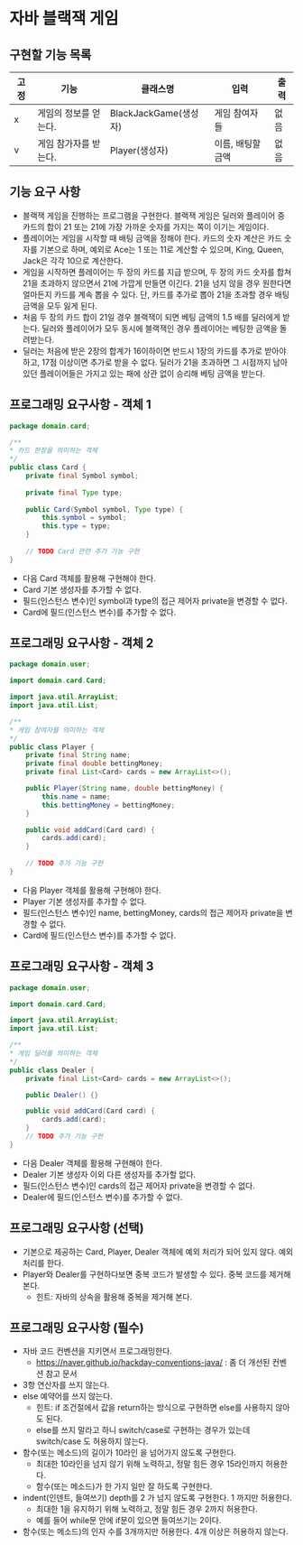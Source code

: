 # 자바 블랙잭 게임

## 구현할 기능 목록

| 고정 | 기능                  | 클래스명              | 입력              | 출력 |
| ---- | --------------------- | --------------------- | ----------------- | ---- |
| x    | 게임의 정보를 얻는다. | BlackJackGame(생성자) | 게임 참여자들     | 없음 |
| v    | 게임 참가자를 받는다. | Player(생성자)        | 이름, 배팅할 금액 | 없음 |





## 기능 요구 사항

* 블랙잭 게임을 진행하는 프로그램을 구현한다. 블랙잭 게임은 딜러와 플레이어 중 카드의 합이 21 또는 21에 가장 가까운 숫자를 가지는 쪽이 이기는 게임이다.
* 플레이어는 게임을 시작할 때 배팅 금액을 정해야 한다. 카드의 숫자 계산은 카드 숫자를 기본으로 하며, 예외로 Ace는 1 또는 11로 계산할 수 있으며, King, Queen, Jack은 각각 10으로 계산한다.
* 게임을 시작하면 플레이어는 두 장의 카드를 지급 받으며, 두 장의 카드 숫자를 합쳐 21을 초과하지 않으면서 21에 가깝게 만들면 이긴다. 21을 넘지 않을 경우 원한다면 얼마든지 카드를 계속 뽑을 수 있다. 단, 카드를 추가로 뽑아 21을 초과할 경우 배팅 금액을 모두 잃게 된다.
* 처음 두 장의 카드 합이 21일 경우 블랙잭이 되면 베팅 금액의 1.5 배를 딜러에게 받는다. 딜러와 플레이어가 모두 동시에 블랙잭인 경우 플레이어는 베팅한 금액을 돌려받는다.
* 딜러는 처음에 받은 2장의 합계가 16이하이면 반드시 1장의 카드를 추가로 받아야 하고, 17점 이상이면 추가로 받을 수 없다. 딜러가 21을 초과하면 그 시점까지 남아 있던 플레이어들은 가지고 있는 패에 상관 없이 승리해 베팅 금액을 받는다.

## 프로그래밍 요구사항 - 객체 1

```java
package domain.card;

/**
* 카드 한장을 의미하는 객체
*/
public class Card {
	private final Symbol symbol;
	
	private final Type type;
	
	public Card(Symbol symbol, Type type) {
		this.symbol = symbol;
		this.type = type;
	}
	
	// TODO Card 관련 추가 기능 구현
}
```

* 다음 Card 객체를 활용해 구현해야 한다.
* Card 기본 생성자를 추가할 수 없다.
* 필드(인스턴스 변수)인 symbol과 type의 접근 제어자 private을 변경할 수 없다.
* Card에 필드(인스턴스 변수)를 추가할 수 없다.

## 프로그래밍 요구사항 - 객체 2

```java
package domain.user;

import domain.card.Card;

import java.util.ArrayList;
import java.util.List;

/**
* 게임 참여자를 의미하는 객체
*/
public class Player {
	private final String name;
	private final double bettingMoney;
	private final List<Card> cards = new ArrayList<>();

	public Player(String name, double bettingMoney) {
		this.name = name;
		this.bettingMoney = bettingMoney;
	}

	public void addCard(Card card) {
		cards.add(card);
	}
	
	// TODO 추가 기능 구현
}
```

* 다음 Player 객체를 활용해 구현해야 한다.
* Player 기본 생성자를 추가할 수 없다.
* 필드(인스턴스 변수)인 name, bettingMoney, cards의 접근 제어자 private을 변경할 수 없다.
* Card에 필드(인스턴스 변수)를 추가할 수 없다.

## 프로그래밍 요구사항 - 객체 3

```java
package domain.user;

import domain.card.Card;

import java.util.ArrayList;
import java.util.List;

/**
* 게임 딜러를 의미하는 객체
*/
public class Dealer {
	private final List<Card> cards = new ArrayList<>();

	public Dealer() {}

	public void addCard(Card card) {
		cards.add(card);
	}
	// TODO 추가 기능 구현
}
```

* 다음 Dealer 객체를 활용해 구현해야 한다.
* Dealer 기본 생성자 이외 다른 생성자를 추가할 없다.
* 필드(인스턴스 변수)인 cards의 접근 제어자 private을 변경할 수 없다.
* Dealer에 필드(인스턴스 변수)를 추가할 수 없다.

## 프로그래밍 요구사항 (선택)

* 기본으로 제공하는 Card, Player, Dealer 객체에 예외 처리가 되어 있지 않다. 예외 처리를 한다.
* Player와 Dealer를 구현하다보면 중복 코드가 발생할 수 있다. 중복 코드를 제거해 본다.
  * 힌트: 자바의 상속을 활용해 중복을 제거해 본다.

## 프로그래밍 요구사항 (필수)

* 자바 코드 컨벤션을 지키면서 프로그래밍한다.
  * https://naver.github.io/hackday-conventions-java/ : 좀 더 개선된 컨벤션 참고 문서
* 3항 연산자를 쓰지 않는다.
* else 예약어를 쓰지 않는다.
  * 힌트: if 조건절에서 값을 return하는 방식으로 구현하면 else를 사용하지 않아도 된다.
  * else를 쓰지 말라고 하니 switch/case로 구현하는 경우가 있는데 switch/case 도 허용하지 않는다.
* 함수(또는 메소드)의 길이가 10라인 을 넘어가지 않도록 구현한다.
  * 최대한 10라인을 넘지 않기 위해 노력하고, 정말 힘든 경우 15라인까지 허용한다.
  * 함수(또는 메소드)가 한 가지 일만 잘 하도록 구현한다.
* indent(인덴트, 들여쓰기) depth를 2 가 넘지 않도록 구현한다. 1 까지만 허용한다.
  * 최대한 1을 유지하기 위해 노력하고, 정말 힘든 경우 2까지 허용한다.
  * 예를 들어 while문 안에 if문이 있으면 들여쓰기는 2이다.
* 함수(또는 메소드)의 인자 수를 3개까지만 허용한다. 4개 이상은 허용하지 않는다.